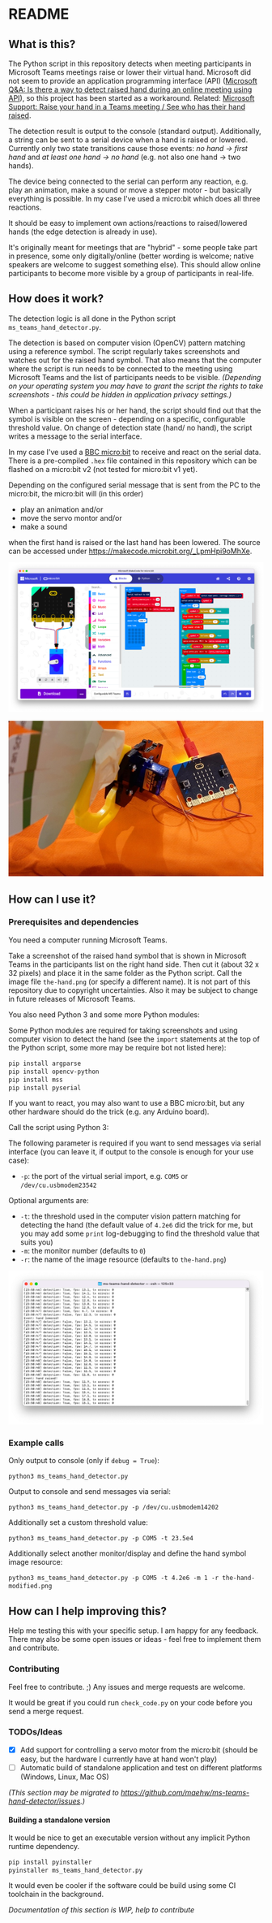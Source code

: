 # README

## What is this?

The Python script in this repository detects when meeting participants in Microsoft Teams meetings raise or lower their virtual hand. Microsoft did not seem to provide an application programming interface (API) ([Microsoft Q&A: Is there a way to detect raised hand during an online meeting using API](https://docs.microsoft.com/en-us/answers/questions/173770/is-there-a-way-to-detect-raised-hand-during-an-onl.html)), so this project has been started as a workaround. Related: [Microsoft Support: Raise your hand in a Teams meeting / See who has their hand raised](https://support.microsoft.com/en-us/office/raise-your-hand-in-a-teams-meeting-bb2dd8e1-e6bd-43a6-85cf-30822667b372).

The detection result is output to the console (standard output). Additionally, a string can be sent to a serial device when a hand is raised or lowered. Currently only two state transitions cause those events: *no hand → first hand* and *at least one hand → no hand* (e.g. not also one hand → two hands).

The device being connected to the serial can perform any reaction, e.g. play an animation, make a sound or move a stepper motor - but basically everything is possible. In my case I've used a micro:bit which does all three reactions.

It should be easy to implement own actions/reactions to raised/lowered hands (the edge detection is already in use).

It's originally meant for meetings that are "hybrid" - some people take part in presence, some only digitally/online (better wording is welcome; native speakers are welcome to suggest something else). This should allow online participants to become more visible by a group of participants in real-life.

## How does it work?

The detection logic is all done in the Python script `ms_teams_hand_detector.py`.

The detection is based on computer vision (OpenCV) pattern matching using a reference symbol. The script regularly takes screenshots and watches out for the raised hand symbol. That also means that the computer where the script is run needs to be connected to the meeting using Microsoft Teams and the list of participants needs to be visible. *(Depending on your operating system you may have to grant the script the rights to take screenshots - this could be hidden in application privacy settings.)*

When a participant raises his or her hand, the script should find out that the symbol is visible on the screen - depending on a specific, configurable threshold value. On change of detection state (hand/ no hand), the script writes a message to the serial interface.

In my case I've used a [BBC micro:bit](https://microbit.org/) to receive and react on the serial data. There is a pre-compiled `.hex` file contained in this repository which can be flashed on a micro:bit v2 (not tested for micro:bit v1 yet).

Depending on the configured serial message that is sent from the PC to the micro:bit, the micro:bit will (in this order)

- play an animation and/or
- move the servo montor and/or
- make a sound

when the first hand is raised or the last hand has been lowered. The source can be accessed under https://makecode.microbit.org/_LpmHpi9oMhXe.

![Blocks shown in Microsoft MakeCode for micro:bit](microbit-ide.png)

![Prototype with lowered hand](prototype_hand_lowered.jpg)



## How can I use it?

### Prerequisites and dependencies

You need a computer running Microsoft Teams.

Take a screenshot of the raised hand symbol that is shown in Microsoft Teams in the participants list on the right hand side. Then cut it (about 32 x 32 pixels) and place it in the same folder as the Python script. Call the image file `the-hand.png` (or specify a different name). It is not part of this repository due to copyright uncertainties. Also it may be subject to change in future releases of Microsoft Teams.

You also need Python 3 and some more Python modules:

Some Python modules are required for taking screenshots and using computer vision to detect the hand (see the `import` statements at the top of the Python script, some more may be require bot not listed here):

```
pip install argparse
pip install opencv-python
pip install mss
pip install pyserial
```

If you want to react, you may also want to use a BBC micro:bit, but any other hardware should do the trick (e.g. any  Arduino board).


Call the script using Python 3:

The following parameter is required if you want to send messages via serial interface (you can leave it, if output to the console is enough for your use case):

* `-p`: the port of the virtual serial import, e.g. `COM5` or `/dev/cu.usbmodem23542`

Optional arguments are:

* `-t`: the threshold used in the computer vision pattern matching for detecting the hand (the default value of `4.2e6` did the trick for me, but you may add some `print` log-debugging to find the threshold value that suits you)
* `-m`: the monitor number (defaults to `0`)
* `-r`: the name of the image resource (defaults to `the-hand.png`)


![Screenshot of the script's standard output in a terminal](executed-script.png)

### Example calls

Only output to console (only if `debug = True`):

```
python3 ms_teams_hand_detector.py
```

Output to console and send messages via serial:

```
python3 ms_teams_hand_detector.py -p /dev/cu.usbmodem14202
```

Additionally set a custom threshold value:

```
python3 ms_teams_hand_detector.py -p COM5 -t 23.5e4
```

Additionally select another monitor/display and define the hand symbol image resource:

```
python3 ms_teams_hand_detector.py -p COM5 -t 4.2e6 -m 1 -r the-hand-modified.png
```

## How can I help improving this?

Help me testing this with your specific setup. I am happy for any feedback. There may also be some open issues or ideas - feel free to implement them and contribute.

### Contributing

Feel free to contribute. ;) Any issues and merge requests are welcome.

It would be great if you could run `check_code.py` on your code before you send a merge request.

### TODOs/Ideas

- [x] Add support for controlling a servo motor from the micro:bit (should be easy, but the hardware I currently have at hand won't play)
- [ ] Automatic build of standalone application and test on different platforms (Windows, Linux, Mac OS)

*(This section may be migrated to https://github.com/maehw/ms-teams-hand-detector/issues.)*

#### Building a standalone version

It would be nice to get an executable version without any implicit Python runtime dependency.

```
pip install pyinstaller
pyinstaller ms_teams_hand_detector.py
```

It would even be cooler if the software could be build using some CI toolchain in the background.

*Documentation of this section is WIP, help to contribute*
